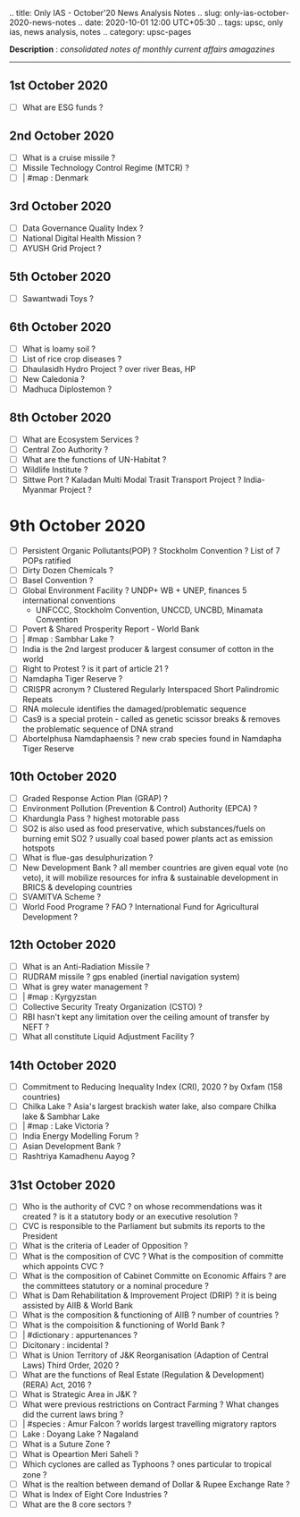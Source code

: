 .. title: Only IAS - October'20 News Analysis Notes
.. slug: only-ias-october-2020-news-notes
.. date: 2020-10-01 12:00 UTC+05:30
.. tags: upsc, only ias, news analysis, notes
.. category: upsc-pages

**Description** : *consolidated notes of monthly current affairs amagazines*
<!-- TEASER_END -->

***

## 1st October  2020
- [ ] What are ESG funds ? 

## 2nd October  2020

- [ ] What is a cruise missile ? 
- [ ] Missile Technology Control Regime (MTCR) ? 
- [ ] | #map : Denmark

## 3rd October  2020

- [ ] Data Governance Quality Index ? 
- [ ] National Digital Health Mission ? 
- [ ] AYUSH Grid Project ? 

## 5th October  2020
- [ ] Sawantwadi Toys ?

## 6th October 2020 
- [ ] What is loamy soil ? 
- [ ] List of rice crop diseases ? 
- [ ] Dhaulasidh Hydro Project ? over river Beas, HP
- [ ] New Caledonia ?
- [ ] Madhuca Diplostemon ? 

## 8th October 2020 
- [ ] What are Ecosystem Services ? 
- [ ] Central Zoo Authority ?
- [ ] What are the functions of UN-Habitat ? 
- [ ] Wildlife Institute ? 
- [ ] Sittwe Port ? Kaladan Multi Modal Trasit Transport Project ? India-Myanmar Project ? 

# 9th October 2020
- [ ] Persistent Organic Pollutants(POP) ? Stockholm Convention ? List of 7 POPs ratified 
- [ ] Dirty Dozen Chemicals ? 
- [ ] Basel Convention ? 
- [ ] Global Environment Facility ? UNDP+ WB + UNEP, finances 5 international conventions
  - UNFCCC, Stockholm Convention, UNCCD, UNCBD, Minamata Convention 
- [ ] Povert & Shared Prosperity Report - World Bank
- [ ] | #map : Sambhar Lake ? 
- [ ] India is the 2nd largest producer & largest consumer of cotton in the world
- [ ] Right to Protest ? is it part of article 21 ? 
- [ ] Namdapha Tiger Reserve ? 
- [ ] CRISPR acronym ? Clustered Regularly Interspaced Short Palindromic Repeats
- [ ] RNA molecule identifies the damaged/problematic sequence
- [ ] Cas9 is a special protein - called as genetic scissor breaks & removes the problematic sequence of DNA strand
- [ ] Abortelphusa Namdaphaensis ? new crab species found in Namdapha Tiger Reserve

## 10th October 2020
- [ ] Graded Response Action Plan (GRAP) ? 
- [ ] Environment Pollution (Prevention & Control) Authority (EPCA) ? 
- [ ] Khardungla Pass ? highest motorable pass
- [ ] SO2 is also used as food preservative, which substances/fuels on burning emit SO2 ? usually coal based power plants act as emission hotspots
- [ ] What is flue-gas desulphurization  ? 
- [ ] New Development Bank ? all member countries are given equal vote (no veto), it will mobilize resources for infra & sustainable development in BRICS & developing countries
- [ ] SVAMITVA Scheme ? 
- [ ] World Food Programe ? FAO ? International Fund for Agricultural Development ? 

## 12th October 2020 
- [ ] What is an Anti-Radiation Missile ? 
- [ ] RUDRAM missile ? gps enabled (inertial navigation system)
- [ ] What is grey water management ?
- [ ] | #map : Kyrgyzstan 
- [ ] Collective Security Treaty Organization (CSTO) ? 
- [ ] RBI hasn't kept any limitation over the ceiling amount of transfer by NEFT ? 
- [ ] What all constitute Liquid Adjustment Facility ? 

## 14th October 2020
- [ ] Commitment to Reducing Inequality Index (CRI), 2020 ? by Oxfam (158 countries)
- [ ] Chilka Lake ? Asia's largest brackish water lake, also compare Chilka lake & Sambhar Lake 
- [ ] | #map : Lake Victoria ? 
- [ ] India Energy Modelling Forum ? 
- [ ] Asian Development Bank ? 
- [ ] Rashtriya Kamadhenu Aayog ? 

## 31st October 2020
- [ ] Who is the authority of CVC ? on whose recommendations was it created ? is it a statutory body or an executive resolution ? 
- [ ] CVC is responsible to the Parliament but submits its reports to the President
- [ ] What is the criteria of Leader of Opposition ? 
- [ ] What is the composition of CVC ? What is the composition of committe which appoints CVC ? 
- [ ] What is the composition of Cabinet Committe on Economic Affairs ? are the committees statutory or a nominal procedure ? 
- [ ] What is Dam Rehabilitation & Improvement Project (DRIP) ? it is being assisted by AIIB &  World Bank 
- [ ] What is the composition & functioning of AIIB ? number of countries ?
- [ ] What is the compoisition & functioning of World Bank ?
- [ ] | #dictionary : appurtenances ? 
- [ ] Dicitonary : incidental ? 
- [ ] What is Union Territory of J&K Reorganisation (Adaption of Central Laws) Third Order, 2020 ? 
- [ ] What are the functions of Real Estate (Regulation & Development) (RERA) Act, 2016 ? 
- [ ] What is Strategic Area in J&K ? 
- [ ] What were previous restrictions on Contract Farming ? What changes did the current laws bring ? 
- [ ] | #species : Amur Falcon ? worlds largest travelling migratory raptors
- [ ] Lake : Doyang Lake ? Nagaland 
- [ ] What is a Suture Zone ? 
- [ ] What is Opeartion Meri Saheli ? 
- [ ] Which cyclones are called as Typhoons ? ones particular to tropical zone ? 
- [ ] What is the realtion between demand of Dollar & Rupee Exchange Rate ? 
- [ ] What is Index of Eight Core Industries ? 
- [ ] What are the 8 core sectors ?
